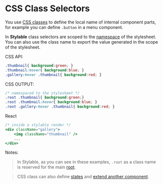 # CSS Class Selectors

You use [CSS classes](https://developer.mozilla.org/en-US/docs/Web/CSS/Class_selectors) to define the local name of internal component parts, for example you can define `.button` in a menu component.

In **Stylable** class selectors are scoped to the [namespace](./namespace.md) of the stylesheet. You can also use the class name to export the value generated in the scope of the stylesheet.

CSS API:
```css
.thumbnail{ background:green; }
.thumbnail:hover{ background:blue; }
.gallery:hover .thumbnail{ background:red; }
```

CSS OUTPUT:
```css
/* namespaced to the stylesheet */
.root .thumbnail{ background:green;}
.root .thumbnail:hover{ background:blue; }
.root .gallery:hover .thumbnail{ background:red; }
```

React
```jsx
/* inside a stylable render */
<div className="gallery">
    <img className="thumbnail" />
    ...
</div>
```
Notes:
> In Stylable, as you can see in these examples, `.root` as a class name is reserved for the main [root](./root.md).

> CSS class can also define [states](./pseudo-classes) and [extend another component](./extend-stylesheet.md).
